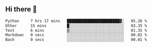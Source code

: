 ## Hi there 👋

<!--START_SECTION:waka-->

```txt
Python     7 hrs 17 mins   ███████████████████████▓░   95.26 %
Other      15 mins         █░░░░░░░░░░░░░░░░░░░░░░░░   03.35 %
Text       6 mins          ▒░░░░░░░░░░░░░░░░░░░░░░░░   01.35 %
Markdown   0 secs          ░░░░░░░░░░░░░░░░░░░░░░░░░   00.02 %
Bash       0 secs          ░░░░░░░░░░░░░░░░░░░░░░░░░   00.01 %
```

<!--END_SECTION:waka-->
